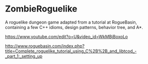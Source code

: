 # ZombieRoguelike

A roguelike dungeon game adapted from a tutorial at RogueBasin, containing a few C++ idioms, design patterns, behavior tree, and A*.​

https://www.youtube.com/edit?o=U&video_id=WkMBjBoxoLo

http://www.roguebasin.com/index.php?title=Complete_roguelike_tutorial_using_C%2B%2B_and_libtcod_-_part_1:_setting_up
